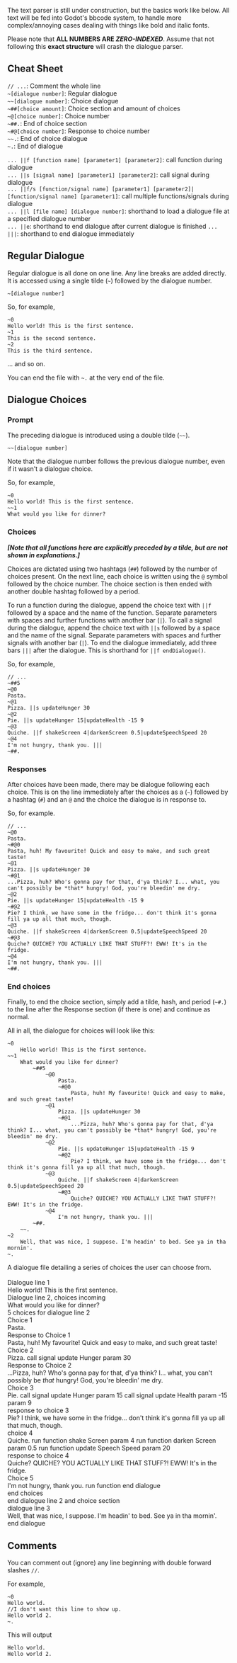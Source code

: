 The text parser is still under construction, but the basics work like below. All text will be fed into Godot's bbcode system, to handle more complex/annoying cases dealing with things like bold and italic fonts. 

Please note that **ALL NUMBERS ARE *ZERO-INDEXED***. Assume that not following this **exact structure** will crash the dialogue parser.

## Cheat Sheet
`// ...`: Comment the whole line\
`~[dialogue number]`: Regular dialogue\
`~~[dialogue number]`: Choice dialogue\
`~##[choice amount]`: Choice section and amount of choices\
`~@[choice number]`: Choice number\
`~##.`: End of choice section\
`~#@[choice number]`: Response to choice number\
`~~.`: End of choice dialogue\
`~.`: End of dialogue

`... ||f [function name] [parameter1] [parameter2]`: call function during dialogue\
`... ||s [signal name] [parameter1] [parameter2]`: call signal during dialogue\
`... ||f/s [function/signal name] [parameter1] [parameter2]|[function/signal name] [parameter1]`: call multiple functions/signals during dialogue\
`... ||l [file name] [dialogue number]`: shorthand to load a dialogue file at a specified dialogue number\
`... ||e`: shorthand to end dialogue after current dialogue is finished
`... |||`: shorthand to end dialogue immediately



## Regular Dialogue
Regular dialogue is all done on one line. Any line breaks are added directly. It is accessed using a single tilde (`~`) followed by the dialogue number.
```
~[dialogue number]
```
So, for example,
```
~0
Hello world! This is the first sentence.
~1
This is the second sentence.
~2
This is the third sentence.
```
... and so on.

You can end the file with `~.` at the very end of the file.


## Dialogue Choices
### Prompt
The preceding dialogue is introduced using a double tilde (`~~`).
```
~~[dialogue number]
```
Note that the dialogue number follows the previous dialogue number, even if it wasn't a dialogue choice.

So, for example,
```
~0
Hello world! This is the first sentence. 
~~1
What would you like for dinner?
```

### Choices
***[Note that all functions here are explicitly preceded by a tilde, but are not shown in explanations.]***


Choices are dictated using two hashtags (`##`) followed by the number of choices present. On the next line, each choice is written using the `@` symbol followed by the choice number. The choice section is then ended with another double hashtag followed by a period. 

To run a function during the dialogue, append the choice text with `||f` followed by a space and the name of the function. Separate parameters with spaces and further functions with another bar (`|`).
To call a signal during the dialogue, append the choice text with `||s` followed by a space and the name of the signal. Separate parameters with spaces and further signals with another bar (`|`).
To end the dialogue immediately, add three bars `|||` after the dialogue. This is shorthand for `||f endDialogue()`.

So, for example,
```
// ...
~##5
~@0
Pasta.
~@1
Pizza. ||s updateHunger 30
~@2
Pie. ||s updateHunger 15|updateHealth -15 9
~@3
Quiche. ||f shakeScreen 4|darkenScreen 0.5|updateSpeechSpeed 20
~@4
I'm not hungry, thank you. |||
~##.
```

### Responses
After choices have been made, there may be dialogue following each choice. This is on the line immediately after the choices as a (`~`) followed by a hashtag (`#`) and an `@` and the choice the dialogue is in response to.

So, for example.
```
// ...
~@0
Pasta.
~#@0
Pasta, huh! My favourite! Quick and easy to make, and such great taste!
~@1
Pizza. ||s updateHunger 30
~#@1
...Pizza, huh? Who's gonna pay for that, d'ya think? I... what, you can't possibly be *that* hungry! God, you're bleedin' me dry.
~@2
Pie. ||s updateHunger 15|updateHealth -15 9
~#@2
Pie? I think, we have some in the fridge... don't think it's gonna fill ya up all that much, though.
~@3
Quiche. ||f shakeScreen 4|darkenScreen 0.5|updateSpeechSpeed 20
~#@3
Quiche? QUICHE? YOU ACTUALLY LIKE THAT STUFF?! EWW! It's in the fridge.
~@4
I'm not hungry, thank you. |||
~##.
```

### End choices
Finally, to end the choice section, simply add a tilde, hash, and period (`~#.`) to the line after the Response section (if there is one) and continue as normal.

All in all, the dialogue for choices will look like this:
```
~0
	Hello world! This is the first sentence. 
~~1
	What would you like for dinner?
		~##5
			~@0
				Pasta.
				~#@0
					Pasta, huh! My favourite! Quick and easy to make, and such great taste!
			~@1
				Pizza. ||s updateHunger 30
				~#@1
					...Pizza, huh? Who's gonna pay for that, d'ya think? I... what, you can't possibly be *that* hungry! God, you're bleedin' me dry.
			~@2
				Pie. ||s updateHunger 15|updateHealth -15 9
				~#@2
					Pie? I think, we have some in the fridge... don't think it's gonna fill ya up all that much, though.
			~@3
				Quiche. ||f shakeScreen 4|darkenScreen 0.5|updateSpeechSpeed 20
				~#@3
					Quiche? QUICHE? YOU ACTUALLY LIKE THAT STUFF?! EWW! It's in the fridge.
			~@4
				I'm not hungry, thank you. |||
		~##.
	~~.
~2
	Well, that was nice, I suppose. I'm headin' to bed. See ya in tha mornin'.
~.
```

A dialogue file detailing a series of choices the user can choose from. \
\
Dialogue line 1\
	Hello world! This is the first sentence. \
Dialogue line 2, choices incoming\
	What would you like for dinner?\
5 choices for dialogue line 2\
Choice 1\
				Pasta.\
Response to Choice 1\
					Pasta, huh! My favourite! Quick and easy to make, and such great taste!\
Choice 2\
				Pizza. call signal update Hunger param 30\
Response to Choice 2\
					...Pizza, huh? Who's gonna pay for that, d'ya think? I... what, you can't possibly be *that* hungry! God, you're bleedin' me dry.\
Choice 3\
				Pie. call signal update Hunger param 15 call signal update Health param -15 param 9\
response to choice 3\
					Pie? I think, we have some in the fridge... don't think it's gonna fill ya up all that much, though.\
choice 4\
				Quiche. run function shake Screen param 4 run function darken Screen param 0.5 run function update Speech Speed param 20\
response to choice 4\
					Quiche? QUICHE? YOU ACTUALLY LIKE THAT STUFF?! EWW! It's in the fridge.\
Choice 5\
				I'm not hungry, thank you. run function end dialogue\
end choices\
end dialogue line 2 and choice section\
dialogue line 3\
	Well, that was nice, I suppose. I'm headin' to bed. See ya in tha mornin'.\
end dialogue

## Comments
You can comment out (ignore) any line beginning with double forward slashes `//`.

For example,
```
~0
Hello world.
//I don't want this line to show up.
Hello world 2.
~.
```

This will output
```
Hello world.
Hello world 2.
```

